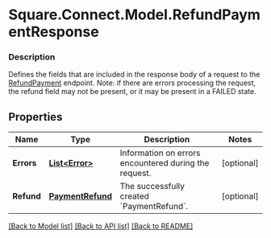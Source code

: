 # Square.Connect.Model.RefundPaymentResponse

### Description

Defines the fields that are included in the response body of a request to the [RefundPayment](#endpoint-refunds-refundpayment) endpoint.  Note: if there are errors processing the request, the refund field may not be present, or it may be present in a FAILED state.

## Properties

Name | Type | Description | Notes
------------ | ------------- | ------------- | -------------
**Errors** | [**List&lt;Error&gt;**](Error.md) | Information on errors encountered during the request. | [optional] 
**Refund** | [**PaymentRefund**](PaymentRefund.md) | The successfully created &#x60;PaymentRefund&#x60;. | [optional] 



[[Back to Model list]](../README.md#documentation-for-models) [[Back to API list]](../README.md#documentation-for-api-endpoints) [[Back to README]](../README.md)

